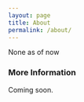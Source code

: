 ```yaml
---
layout: page
title: About
permalink: /about/
---
```


None as of now

### More Information

Coming soon.

